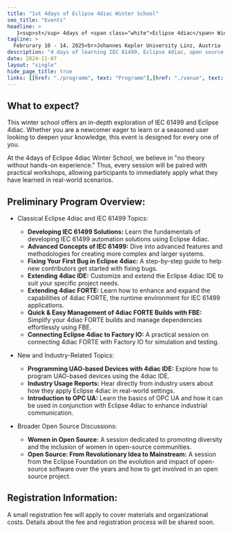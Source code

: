 ```yaml
---
title: "1st 4days of Eclipse 4diac Winter School"
seo_title: "Events"
headline: > 
   1<sup>st</sup> 4days of <span class="white">Eclipse 4diac</span> Winter School
tagline: >
  Februrary 10 - 14, 2025<br>Johannes Kepler University Linz, Austria
description: "4 days of learning IEC 61499, Eclipse 4diac, open source and more"
date: 2024-11-07
layout: "single"
hide_page_title: true
links: [[href: "./programm", text: "Programm"],[href: "./venue", text: "Venue"],[href: "./participation", text: "Participation"],[href: "./organisation", text: "Organisation"]]
---
```



## What to expect?

This winter school offers an in-depth exploration of IEC 61499 and Eclipse 4diac. 
Whether you are a newcomer eager to learn or a seasoned user looking to deepen your knowledge, this event is designed for every one of you.

At the 4days of Eclipse 4diac Winter School, we believe in &quot;no theory without hands-on experience.&quot; 
Thus, every session will be paired with practical workshops, allowing participants to immediately apply what they have learned in real-world scenarios.

## Preliminary Program Overview:</h3>
 - Classical Eclipse 4diac and IEC 61499 Topics:
    - **Developing IEC 61499 Solutions:** Learn the fundamentals of developing IEC 61499 automation solutions using Eclipse 4diac.
    - **Advanced Concepts of IEC 61499:**  Dive into advanced features and methodologies for creating more complex and larger systems.
    - **Fixing Your First Bug in Eclipse 4diac:**  A step-by-step guide to help new contributors get started with fixing bugs.
    - **Extending 4diac IDE:**  Customize and extend the Eclipse 4diac IDE to suit your specific project needs.
    - **Extending 4diac FORTE:**  Learn how to enhance and expand the capabilities of 4diac FORTE, the runtime environment for IEC 61499 applications.
    - **Quick &amp; Easy Management of 4diac FORTE Builds with FBE:**  Simplify your 4diac FORTE builds and manage dependencies effortlessly using FBE.
    - **Connecting Eclipse 4diac to Factory IO:**  A practical session on connecting 4diac FORTE with Factory IO for simulation and testing.
    
 - New and Industry-Related Topics:
    - **Programming UAO-based Devices with 4diac IDE:**  Explore how to program UAO-based devices using the 4diac IDE.
    - **Industry Usage Reports:**  Hear directly from industry users about how they apply Eclipse 4diac in real-world settings.
    - **Introduction to OPC UA:**  Learn the basics of OPC UA and how it can be used in conjunction with Eclipse 4diac to enhance industrial communication.
    
 - Broader Open Source Discussions:
    - **Women in Open Source:**  A session dedicated to promoting diversity and the inclusion of women in open-source communities.
    - **Open Source: From Revolutionary Idea to Mainstream:**  A session from the Eclipse Foundation on the evolution and impact of open-source software over the years and how to get involved in an open source project.

## Registration Information:
A small registration fee will apply to cover materials and organizational costs. Details about the fee and registration process will be shared soon.



